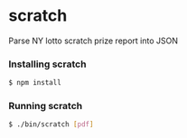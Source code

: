 # scratch
Parse NY lotto scratch prize report into JSON
### Installing scratch
```bash
$ npm install
```
### Running scratch
```bash
$ ./bin/scratch [pdf]
```